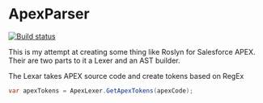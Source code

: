 # ApexParser

[![Build status](https://ci.appveyor.com/api/projects/status/t5xph4j072w4c4x7?svg=true)](https://ci.appveyor.com/project/yallie/apexparser)

This is my attempt at creating some thing like Roslyn for Salesforce APEX. Their are two parts to it a Lexer and an AST builder.

The Lexar takes APEX source code and create tokens based on RegEx

```csharp
var apexTokens = ApexLexer.GetApexTokens(apexCode);
```
